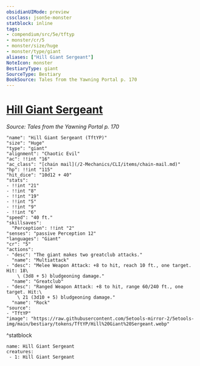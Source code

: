 ```yaml
---
obsidianUIMode: preview
cssclass: json5e-monster
statblock: inline
tags:
- compendium/src/5e/tftyp
- monster/cr/5
- monster/size/huge
- monster/type/giant
aliases: ["Hill Giant Sergeant"]
NoteIcon: monster
BestiaryType: giant
SourceType: Bestiary
BookSource: Tales from the Yawning Portal p. 170
---
```

# [Hill Giant Sergeant](2-Mechanics\CLI\bestiary\giant/hill-giant-sergeant-tftyp.md)
*Source: Tales from the Yawning Portal p. 170*  

```statblock
"name": "Hill Giant Sergeant (TftYP)"
"size": "Huge"
"type": "giant"
"alignment": "Chaotic Evil"
"ac": !!int "16"
"ac_class": "[chain mail](/2-Mechanics/CLI/items/chain-mail.md)"
"hp": !!int "115"
"hit_dice": "10d12 + 40"
"stats":
- !!int "21"
- !!int "8"
- !!int "19"
- !!int "5"
- !!int "9"
- !!int "6"
"speed": "40 ft."
"skillsaves":
  "Perception": !!int "2"
"senses": "passive Perception 12"
"languages": "Giant"
"cr": "5"
"actions":
- "desc": "The giant makes two greatclub attacks."
  "name": "Multiattack"
- "desc": "Melee Weapon Attack: +8 to hit, reach 10 ft., one target. Hit: 18\
    \ (3d8 + 5) bludgeoning damage."
  "name": "Greatclub"
- "desc": "Ranged Weapon Attack: +8 to hit, range 60/240 ft., one target. Hit:\
    \ 21 (3d10 + 5) bludgeoning damage."
  "name": "Rock"
"source":
- "TftYP"
"image": "https://raw.githubusercontent.com/5etools-mirror-2/5etools-img/main/bestiary/tokens/TftYP/Hill%20Giant%20Sergeant.webp"
```
^statblock

```encounter-table
name: Hill Giant Sergeant
creatures:
 - 1: Hill Giant Sergeant
```